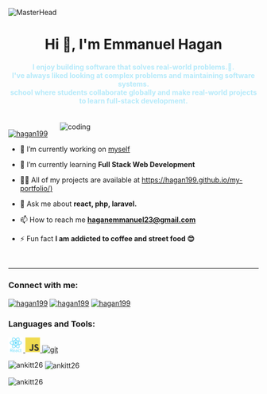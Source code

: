 ![MasterHead](https://digitaledgetech.in/images/Banner_03.gif)

<h1 align="center">Hi 👋, I'm Emmanuel Hagan</h1>

<h4 align="center" style="color:#B6EAFA" >I enjoy building software that solves real-world problems.🙂. 
<br>I've always liked looking at complex problems and maintaining software systems.
 <br>school where students collaborate globally and make real-world projects <br> to learn full-stack development. </h4>

<br>
<img alt="coding" align="right" width="400" 
src="https://cdn.dribbble.com/users/1162077/screenshots/3848914/media/320984a9ca58b3c73274c9259ecf6de8.gif">

<p align="left"> <a href="https://twitter.com/Emmahagan23" target="blank"><img src="https://img.shields.io/twitter/follow/ankit26k?logo=twitter&style=for-the-badge" alt="hagan199" /></a> </p>

- 🔭 I’m currently working on [myself](https://github.com/hagan199/myself)

- 🌱 I’m currently learning **Full Stack Web Development**

- 👨‍💻 All of my projects are available at [https://hagan199.github.io/my-portfolio/)](https://hagan199.github.io/my-portfolio/)

- 💬 Ask me about **react, php, laravel.**

- 📫 How to reach me **haganemmanuel23@gmail.com**

- ⚡ Fun fact **I am addicted to coffee and street food 😊**
<br>
<hr>

<h3 align="left">Connect with me:</h3>
<p align="left">
<a href="https://twitter.com/Emmahagan23" target="blank"><img align="center" src="https://raw.githubusercontent.com/rahuldkjain/github-profile-readme-generator/master/src/images/icons/Social/twitter.svg" alt="hagan199" height="20" width="30" /></a>
<a href="https://linkedin.com/in/emmanuel-hagan-26219a95/" target="blank"><img align="center" src="https://raw.githubusercontent.com/rahuldkjain/github-profile-readme-generator/master/src/images/icons/Social/linked-in-alt.svg" alt="hagan199" height="20" width="30" /></a>
<a href="https://www.hackerrank.com/banyanhagan" target="blank"><img align="center" src="https://raw.githubusercontent.com/rahuldkjain/github-profile-readme-generator/master/src/images/icons/Social/hackerrank.svg" alt="hagan199" height="25" width="30" /></a>
</p>


<h3 align="left">Languages and Tools:</h3>
<p align="left"> <a href="https://reactjs.org/" target="_blank" rel="noreferrer"> <img src="https://raw.githubusercontent.com/devicons/devicon/master/icons/react/react-original-wordmark.svg" alt="react" width="30" height="30"/> </a>  <a href="https://developer.mozilla.org/en-US/docs/Web/JavaScript" target="_blank" rel="noreferrer"> <img src="https://raw.githubusercontent.com/devicons/devicon/master/icons/javascript/javascript-original.svg" alt="javascript" width="30" height="30"/> </a>  <a href="https://git-scm.com/" target="_blank" rel="noreferrer"> <img src="https://www.vectorlogo.zone/logos/git-scm/git-scm-icon.svg" alt="git" width="30" height="30"/> </a></p>

<p><img align="left" src="https://github-readme-stats.vercel.app/api/top-langs?username=ankitt26&show_icons=true&locale=en&layout=compact" alt="ankitt26" /></p>

<p>&nbsp;<img align="center" src="https://github-readme-stats.vercel.app/api?username=ankitt26&show_icons=true&locale=en" alt="ankitt26" /></p>

<p> <img align="center" src="https://github-readme-streak-stats.herokuapp.com/?user=ankitt26&" alt="ankitt26" /></p>

